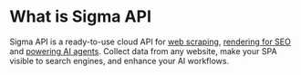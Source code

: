 # What is Sigma API

Sigma API is a ready-to-use cloud API for [web scraping](/web_scraping), [rendering for SEO](/rendering_seo) and [powering AI agents](/with_warp).
Collect data from any website, make your SPA visible to search engines, and enhance your AI workflows.